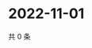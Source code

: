 # 2022-11-01

共 0 条

<!-- BEGIN WEIBO -->
<!-- 最后更新时间 Tue Nov 01 2022 12:15:01 GMT+0800 (China Standard Time) -->

<!-- END WEIBO -->
